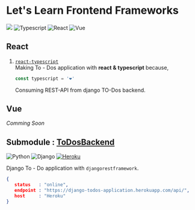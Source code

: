 # Let's Learn Frontend Frameworks

![](https://img.shields.io/badge/Made%20with-🧡-white?style=plastic) 
![Typescript](https://img.shields.io/badge/TypeScript-007ACC?style=plastic&logo=typescript&logoColor=white) 
![React](https://img.shields.io/badge/React-20232A?style=plastic&logo=react&logoColor=61DAFB) 
![Vue](https://img.shields.io/badge/Vue.js-35495E?style=plastic&logo=vue.js&logoColor=4FC08D)

## React

1. [`react-typescript`](./react-typescript/README.md)<br>
   Making To - Dos application with **react & typescript** because,

   ```ts
   const typescript = '❤️'
   ```
   
   Consuming REST-API from django TO-Dos backend.

## Vue

*Comming Soon*

## Submodule : [ToDosBackend](https://github.com/Hyuto/TodosBackend)

![Python](https://img.shields.io/badge/Python-14354C?style=plastic&logo=python&logoColor=white) 
![Django](https://img.shields.io/badge/Django-092E20?style=plastic&logo=django&logoColor=white) 
[![Heroku](https://img.shields.io/badge/Heroku-430098?style=plastic&logo=heroku)](https://django-todos-application.herokuapp.com/api/)

Django To - Do application with `djangorestframework`.

```json
{
   status   : "online",
   endpoint : "https://django-todos-application.herokuapp.com/api/",
   host     : "Heroku"
}
```
